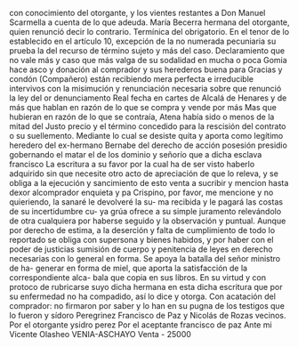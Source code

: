 con conocimiento del otorgante, y los vientes restantes a Don Manuel Scarmella a cuenta de lo que adeuda. María Becerra hermana del otorgante, quien renunció decir lo contrario.
Termínica del obrigatorio. En el tenor de lo establecido en el artículo 10, excepción de la no numerada pecuniaria su prueba la del recurso de término sujeto y más del caso. Declaramiento que no vale más y caso que más valga de su sodalidad en mucha o poca Gomia hace asco y donación al comprador y sus herederos buena para
Gracias y condón (Compañero) están recibiendo mera perfecta e irreducible intervivos con la misimución y renunciación necesaria sobre que renunció la ley del or denunciamento Real fecha en cartes de Alcalá de Henares y de más que hablan en razón de lo que se compra y vende por más
Mas que hubieran en razón de lo que se contraía, Atena había sido o menos de la mitad del Justo precio y el término concedido para la rescisión del contrato o su suellemento. Mediante lo cual se desiste quita y aporta como legítimo heredero del ex-hermano Bernabe del derecho de acción posesión
presidio gobernando el matar el de los dominio y señorío que a dicha esclava francisco
La escritura a su favor por la cual ha de ser visto haberlo adquirido sin que necesite otro acto de apreciación de que lo releva, y se obliga a la ejecución y sancimiento de esto venta a sucribir y mencion hasta dexor alcomprador enquieta y pa
Crispino, por favor, me mencione y no quieriendo, la sanaré le devolveré la su- ma recibida y le pagará las costas de su incertidumbre cu- ya grúa ofrece a su simple juramento relevándolo de otra cualquiera por haberse seguido y la observación y puntual.
Aunque por derecho de estima, a la deserción y falta de cumplimiento de todo lo reportado se obliga con supersona y bienes habidos, y por haber con el poder de justicias sumisión de cuerpo y penitencia de leyes en derecho necesarias con lo general en forma. Se apoya la batalla del señor ministro de ha-
generar en forma de miel, que aporta la satisfacción de la correspondiente alca- bala que copia en sus libros. En su virtud y con protoco de rubricarse suyo dicha hermana en esta dicha escritura que por su enfermedad no ha compadido, así lo dice y otorga.
Con acatación del comprador: no firmaron por saber y lo han en su pugna de los testigos que lo fueron y sídoro Peregrinez Francisco de Paz y Nicolás de Rozas vecinos.
Por el otorgante ysidro perez
Por el aceptante francisco de paz
Ante mi
Vicente Olasheo
VENIA-ASCHAYO
Venta - 25000
